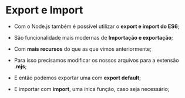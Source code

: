 # Export e Import


* Com o Node.js também é possível utilizar o **export e import do ES6**;

* São funcionalidade mais modernas de **Importação e exportação**;

* Com **mais recursos** do que as que vimos anteriormente;

* Para isso precisamos modificar os nossos arquivos para a extensão **.mjs**;

* E então podemos exportar uma com **export default**;

* E importar com **import**, uma ínica função, caso seja necessário;